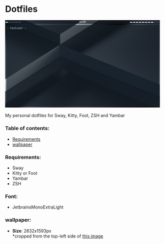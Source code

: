 # Dotfiles

![Screenshot](./screenshot.png)

My personal dotfiles for Sway, Kitty, Foot, ZSH and Yambar

### Table of contents:
  - [Requirements](#Requirements)
  - [wallpaper](#wallpaper)

### Requirements:
  - Sway
  - Kitty or Foot
  - Yambar
  - ZSH

### Font: 
  - JetbrainsMonoExtraLight
### wallpaper:
  - **Size**: 2832x1593px  
    *cropped from the top-left side of [this image](https://unsplash.com/photos/uklSGxYlp64)
